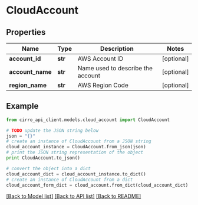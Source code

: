 # CloudAccount


## Properties

Name | Type | Description | Notes
------------ | ------------- | ------------- | -------------
**account_id** | **str** | AWS Account ID | [optional] 
**account_name** | **str** | Name used to describe the account | [optional] 
**region_name** | **str** | AWS Region Code | [optional] 

## Example

```python
from cirro_api_client.models.cloud_account import CloudAccount

# TODO update the JSON string below
json = "{}"
# create an instance of CloudAccount from a JSON string
cloud_account_instance = CloudAccount.from_json(json)
# print the JSON string representation of the object
print CloudAccount.to_json()

# convert the object into a dict
cloud_account_dict = cloud_account_instance.to_dict()
# create an instance of CloudAccount from a dict
cloud_account_form_dict = cloud_account.from_dict(cloud_account_dict)
```
[[Back to Model list]](../README.md#documentation-for-models) [[Back to API list]](../README.md#documentation-for-api-endpoints) [[Back to README]](../README.md)


